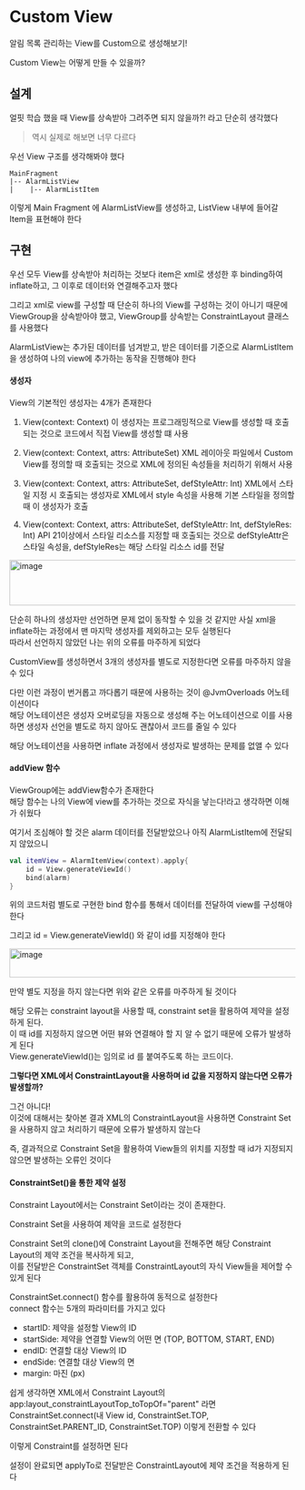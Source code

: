 # Custom View
알림 목록 관리하는 View를 Custom으로 생성해보기!        

Custom View는 어떻게 만들 수 있을까?      

## 설계
얼핏 학습 했을 때 View를 상속받아 그려주면 되지 않을까?! 라고 단순히 생각했다     
> 역시 실제로 해보면 너무 다르다

우선 View 구조를 생각해봐야 했다        
```
MainFragment
|-- AlarmListView
|    |-- AlarmListItem
```
이렇게 Main Fragment 에 AlarmListView를 생성하고, ListView 내부에 들어갈 Item을 표현해야 한다

## 구현
우선 모두 View를 상속받아 처리하는 것보다 item은 xml로 생성한 후 binding하여 inflate하고, 그 이후로 데이터와 연결해주고자 했다        

그리고 xml로 view를 구성할 때 단순히 하나의 View를 구성하는 것이 아니기 때문에 ViewGroup을 상속받아야 했고, ViewGroup를 상속받는 ConstraintLayout 클래스를 사용했다

AlarmListView는 추가된 데이터를 넘겨받고, 받은 데이터를 기준으로 AlarmListItem을 생성하여 나의 view에 추가하는 동작을 진행해야 한다

#### 생성자
View의 기본적인 생성자는 4개가 존재한다        
1. View(context: Context)
이 생성자는 프로그래밍적으로 View를 생성할 때 호출되는 것으로 코드에서 직접 View를 생성할 떄 사용

2. View(context: Context, attrs: AttributeSet)
XML 레이아웃 파일에서 Custom View를 정의할 때 호출되는 것으로 XML에 정의된 속성들을 처리하기 위해서 사용

3. View(context: Context, attrs: AttributeSet, defStyleAttr: Int)
XML에서 스타일 지정 시 호출되는 생성자로 XML에서 style 속성을 사용해 기본 스타일을 정의할 때 이 생성자가 호출

4. View(context: Context, attrs: AttributeSet, defStyleAttr: Int, defStyleRes: Int)
API 21이상에서 스타일 리소스를 지정할 때 호출되는 것으로 defStyleAttr은 스타일 속성을, defStyleRes는 해당 스타일 리소스 id를 전달


<img width="1714" height="80" alt="image" src="https://github.com/user-attachments/assets/f44db9d2-e319-436e-aa82-309be42916a5" />

단순히 하나의 생성자만 선언하면 문제 없이 동작할 수 있을 것 같지만 사실 xml을 inflate하는 과정에서 맨 마지막 생성자를 제외하고는 모두 실행된다      
따라서 선언하지 않았던 나는 위의 오류를 마주하게 되었다     

CustomView를 생성하면서 3개의 생성자를 별도로 지정한다면 오류를 마주하지 않을 수 있다       

다만 이런 과정이 번거롭고 까다롭기 때문에 사용하는 것이 @JvmOverloads 어노테이션이다       
해당 어노테이션은 생성자 오버로딩을 자동으로 생성해 주는 어노테이션으로 이를 사용하면 생성자 선언을 별도로 하지 않아도 괜찮아서 코드를 줄일 수 있다

해당 어노테이션을 사용하면 inflate 과정에서 생성자로 발생하는 문제를 없앨 수 있다

#### addView 함수
ViewGroup에는 addView함수가 존재한다     
해당 함수는 나의 View에 view를 추가하는 것으로 자식을 낳는다!라고 생각하면 이해가 쉬웠다      

여기서 조심해야 할 것은 alarm 데이터를 전달받았으나 아직 AlarmListItem에 전달되지 않았으니 
```kotlin
val itemView = AlarmItemView(context).apply{
    id = View.generateViewId()
    bind(alarm)
}
```
위의 코드처럼 별도로 구현한 bind 함수를 통해서 데이터를 전달하여 view를 구성해야 한다

그리고 id = View.generateViewId() 와 같이 id를 지정해야 한다     

<img width="961" height="51" alt="image" src="https://github.com/user-attachments/assets/9dc963ad-5f35-498a-9a89-607aea624b22" />


만약 별도 지정을 하지 않는다면 위와 같은 오류를 마주하게 될 것이다      

해당 오류는 constraint layout을 사용할 때, constraint set을 활용하여 제약을 설정하게 된다.      
이 때 id를 지정하지 않으면 어떤 뷰와 연결해야 할 지 알 수 없기 때문에 오류가 발생하게 된다      
View.generateViewId()는 임의로 id 를 붙여주도록 하는 코드이다.      

**그렇다면 XML에서 ConstraintLayout을 사용하며 id 값을 지정하지 않는다면 오류가 발생할까?**

그건 아니다!     
이것에 대해서는 찾아본 결과 XML의 ConstraintLayout을 사용하면 Constraint Set을 사용하지 않고 처리하기 때문에 오류가 발생하지 않는다

즉, 결과적으로 Constraint Set을 활용하여 View들의 위치를 지정할 때 id가 지정되지 않으면 발생하는 오류인 것이다

#### ConstraintSet()을 통한 제약 설정
Constraint Layout에서는 Constraint Set이라는 것이 존재한다.

Constraint Set을 사용하여 제약을 코드로 설정한다

Constraint Set의 clone()에 Constraint Layout을 전해주면 해당 Constraint Layout의 제약 조건을 복사하게 되고,      
이를 전달받은 ConstraintSet 객체를 ConstraintLayout의 자식 View들을 제어할 수 있게 된다

ConstraintSet.connect() 함수를 활용하여 동적으로 설정한다       
connect 함수는 5개의 파라미터를 가지고 있다        
+ startID: 제약을 설정할 View의 ID
+ startSide: 제약을 연결할 View의 어떤 면 (TOP, BOTTOM, START, END)
+ endID: 연결할 대상 View의 ID
+ endSide: 연결할 대상 View의 면
+ margin: 마진 (px)

쉽게 생각하면 XML에서 Constraint Layout의 app:layout_constraintLayoutTop_toTopOf="parent" 라면
ConstraintSet.connect(내 View id, ConstraintSet.TOP, ConstraintSet.PARENT_ID, ConstraintSet.TOP) 이렇게 전환할 수 있다        

이렇게 Constraint를 설정하면 된다

설정이 완료되면 applyTo로 전달받은 ConstraintLayout에 제약 조건을 적용하게 된다 
